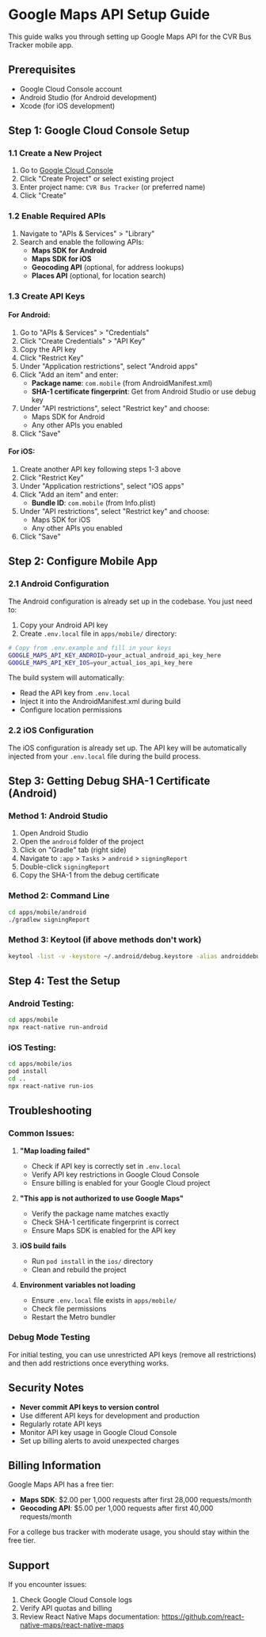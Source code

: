 # Google Maps API Setup Guide

This guide walks you through setting up Google Maps API for the CVR Bus Tracker mobile app.

## Prerequisites

- Google Cloud Console account
- Android Studio (for Android development)
- Xcode (for iOS development)

## Step 1: Google Cloud Console Setup

### 1.1 Create a New Project

1. Go to [Google Cloud Console](https://console.cloud.google.com/)
2. Click "Create Project" or select existing project
3. Enter project name: `CVR Bus Tracker` (or preferred name)
4. Click "Create"

### 1.2 Enable Required APIs

1. Navigate to "APIs & Services" > "Library"
2. Search and enable the following APIs:
   - **Maps SDK for Android**
   - **Maps SDK for iOS** 
   - **Geocoding API** (optional, for address lookups)
   - **Places API** (optional, for location search)

### 1.3 Create API Keys

#### For Android:
1. Go to "APIs & Services" > "Credentials"
2. Click "Create Credentials" > "API Key"
3. Copy the API key
4. Click "Restrict Key"
5. Under "Application restrictions", select "Android apps"
6. Click "Add an item" and enter:
   - **Package name**: `com.mobile` (from AndroidManifest.xml)
   - **SHA-1 certificate fingerprint**: Get from Android Studio or use debug key
7. Under "API restrictions", select "Restrict key" and choose:
   - Maps SDK for Android
   - Any other APIs you enabled
8. Click "Save"

#### For iOS:
1. Create another API key following steps 1-3 above
2. Click "Restrict Key"
3. Under "Application restrictions", select "iOS apps"
4. Click "Add an item" and enter:
   - **Bundle ID**: `com.mobile` (from Info.plist)
5. Under "API restrictions", select "Restrict key" and choose:
   - Maps SDK for iOS
   - Any other APIs you enabled
6. Click "Save"

## Step 2: Configure Mobile App

### 2.1 Android Configuration

The Android configuration is already set up in the codebase. You just need to:

1. Copy your Android API key
2. Create `.env.local` file in `apps/mobile/` directory:
```bash
# Copy from .env.example and fill in your keys
GOOGLE_MAPS_API_KEY_ANDROID=your_actual_android_api_key_here
GOOGLE_MAPS_API_KEY_IOS=your_actual_ios_api_key_here
```

The build system will automatically:
- Read the API key from `.env.local`
- Inject it into the AndroidManifest.xml during build
- Configure location permissions

### 2.2 iOS Configuration

The iOS configuration is already set up. The API key will be automatically injected from your `.env.local` file during the build process.

## Step 3: Getting Debug SHA-1 Certificate (Android)

### Method 1: Android Studio
1. Open Android Studio
2. Open the `android` folder of the project
3. Click on "Gradle" tab (right side)
4. Navigate to `:app` > `Tasks` > `android` > `signingReport`
5. Double-click `signingReport`
6. Copy the SHA-1 from the debug certificate

### Method 2: Command Line
```bash
cd apps/mobile/android
./gradlew signingReport
```

### Method 3: Keytool (if above methods don't work)
```bash
keytool -list -v -keystore ~/.android/debug.keystore -alias androiddebugkey -storepass android -keypass android
```

## Step 4: Test the Setup

### Android Testing:
```bash
cd apps/mobile
npx react-native run-android
```

### iOS Testing:
```bash
cd apps/mobile/ios
pod install
cd ..
npx react-native run-ios
```

## Troubleshooting

### Common Issues:

1. **"Map loading failed"**
   - Check if API key is correctly set in `.env.local`
   - Verify API key restrictions in Google Cloud Console
   - Ensure billing is enabled for your Google Cloud project

2. **"This app is not authorized to use Google Maps"**
   - Verify the package name matches exactly
   - Check SHA-1 certificate fingerprint is correct
   - Ensure Maps SDK is enabled for the API key

3. **iOS build fails**
   - Run `pod install` in the `ios/` directory
   - Clean and rebuild the project

4. **Environment variables not loading**
   - Ensure `.env.local` file exists in `apps/mobile/`
   - Check file permissions
   - Restart the Metro bundler

### Debug Mode Testing

For initial testing, you can use unrestricted API keys (remove all restrictions) and then add restrictions once everything works.

## Security Notes

- **Never commit API keys to version control**
- Use different API keys for development and production
- Regularly rotate API keys
- Monitor API key usage in Google Cloud Console
- Set up billing alerts to avoid unexpected charges

## Billing Information

Google Maps API has a free tier:
- **Maps SDK**: $2.00 per 1,000 requests after first 28,000 requests/month
- **Geocoding API**: $5.00 per 1,000 requests after first 40,000 requests/month

For a college bus tracker with moderate usage, you should stay within the free tier.

## Support

If you encounter issues:
1. Check Google Cloud Console logs
2. Verify API quotas and billing
3. Review React Native Maps documentation: https://github.com/react-native-maps/react-native-maps